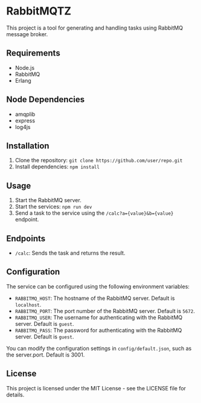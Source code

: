 # RabbitMQTZ

This project is a tool for generating and handling tasks using RabbitMQ message broker.

## Requirements
* Node.js
* RabbitMQ 
* Erlang 

## Node Dependencies
* amqplib
* express
* log4js

## Installation

1. Clone the repository: `git clone https://github.com/user/repo.git`
2. Install dependencies: `npm install`

## Usage

1. Start the RabbitMQ server.
2. Start the services: `npm run dev`
3. Send a task to the service using the `/calc?a={value}&b={value}` endpoint.

## Endpoints
* `/calc`: Sends the task and returns the result.

## Configuration
The service can be configured using the following environment variables:

* `RABBITMQ_HOST`: The hostname of the RabbitMQ server. Default is `localhost`.
* `RABBITMQ_PORT`: The port number of the RabbitMQ server. Default is `5672`.
* `RABBITMQ_USER`: The username for authenticating with the RabbitMQ server. Default is `guest`.
* `RABBITMQ_PASS`: The password for authenticating with the RabbitMQ server. Default is `guest`.

You can modify the configuration settings in `config/default.json`, such as the server.port. Default is 3001.

## License
This project is licensed under the MIT License - see the LICENSE file for details.